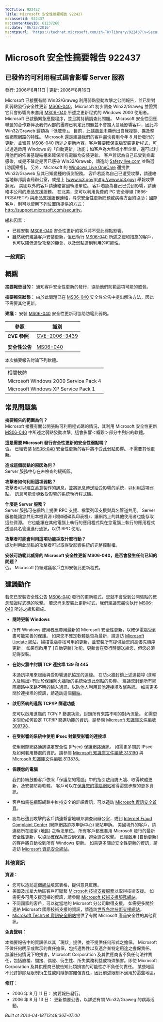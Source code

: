 ```yaml
---
TOCTitle: 922437
Title: Microsoft 安全性摘要報告 922437
ms:assetid: 922437
ms:contentKeyID: 61237268
ms:date: '06/23/2016'
ms:mtpsurl: 'https://technet.microsoft.com/zh-TW/library/922437(v=Security.10)'
---
```



Microsoft 安全性摘要報告 922437
===============================

已發佈的可利用程式碼會影響 Server 服務
--------------------------------------

發行: 2006年8月11日 | 更新: 2006年8月16日

Microsoft 已接獲有關 Win32/Graweg 利用弱點發動攻擊之公開報告，並已針對此弱點發行安全性更新 [MS06-040](http://technet.microsoft.com/security/bulletin/ms06-040)。Microsoft 初步調查 Win32/Graweg 並證實它只會影響尚未套用 [MS06-040](http://technet.microsoft.com/security/bulletin/ms06-040) 所述之更新程式的 Windows 2000 使用者。Microsoft 已啟動緊急應變程序，並且將持續調查此問題。
Microsoft 安全性回應聯盟的合作夥伴及我們內部的團隊已判定此問題並不會擴大蔓延影響客戶，因此將 Win32/Graweb 歸類為「低威脅」。 目前，此蠕蟲並未顯示出自我複製、擴及整個網際網路的特性。
Microsoft 還是建議我們的客戶盡快套用今年 8 月份發行的更新，並留意 [MS06-040](http://technet.microsoft.com/security/bulletin/ms06-040) 所述之更新內容。客戶若要確保電腦安裝更新程式，可以透過啟用 Windows 的「自動更新」功能；如客戶為大型或小型企業，還可以利用他們的佈署基礎結構來確保所有電腦均安裝更新。
客戶若認為自己已受到病毒感染，或是不確定是否已感染 Win32/Graweb，請造訪 [Safety.live.com](http://safety.live.com) 並點選 \[防護掃描\]。 另外，Microsoft 的 [Windows Live OneCare](http://www.windowsonecare.com/) 還提供 Win32/Graweb 及其已知變種的偵測服務。
客戶若認為自己已遭受攻擊，請連絡當地聯邦調查局辦公室，或是上 [www.ic3.gov](http://www.ic3.gov) 舉報攻擊狀況。 美國以外的客戶請連絡當國執法單位。
客戶若認為自己已受到影響，請連絡本公司的產品支援服務。 在北美，您可以利用免費的 PC 安全專線 (1866-PCSAFETY) 與產品支援服務連絡，尋求安全性更新問題或病毒方面的協助；國際客戶，則可以使用下列位置所提供的方式： <http://support.microsoft.com/security>。

緩和因素：

-   已經安裝 [MS06-040](http://technet.microsoft.com/security/bulletin/ms06-040) 安全性更新的客戶將不受此弱點影響。
-   雖然我們建議客戶安裝更新，但已執行 [MS06-040](http://technet.microsoft.com/security/bulletin/ms06-040) 所述之緩和措施的客戶，也可以降低遭受攻擊的機會，以及弱點遭到利用的可能性。

### 一般資訊

概觀
----


**摘要報告目的：**  通知客戶安全性更新的發行，協助他們防範這項可能的威脅。

**摘要報告狀態：**  由於此問題已在 [MS06-040](http://technet.microsoft.com/security/bulletin/ms06-040) 安全性公告中提出解決方法，因此不需要其他更新。

**建議：**  安裝 [MS06-040](http://technet.microsoft.com/security/bulletin/ms06-040) 安全性更新可協助防範此弱點。

| 參照           | 識別                                                                             |
|----------------|----------------------------------------------------------------------------------|
| **CVE 參照**   | [CVE-2006-3439](http://www.cve.mitre.org/cgi-bin/cvename.cgi?name=cve-2006-3439) |
|                |                                                                                  |
| **安全性公告** | [MS06-040](http://technet.microsoft.com/security/bulletin/ms06-040)              |

本次摘要報告討論下列軟體。

|                                       |
|---------------------------------------|
| 相關軟體                              |
| Microsoft Windows 2000 Service Pack 4 |
| Microsoft Windows XP Service Pack 1   |

常見問題集
----------


**摘要報告的範圍為何？**  
Microsoft 接獲有關公開張貼可利用程式碼的情況，其利用 Microsoft 安全性更新 [MS06-040](http://technet.microsoft.com/security/bulletin/ms06-040) 中所述之弱點發動攻擊。這會影響＜概觀＞部分中列出的軟體。

**這是需要 Microsoft 發行安全性更新的安全性弱點嗎？**  
否。 已經安裝 [MS06-040](http://technet.microsoft.com/security/bulletin/ms06-040) 安全性更新的客戶將不受此弱點影響。 不需要其他更新。

**造成這個弱點的原因為何？**  
Server 服務中存在未檢查的緩衝區。

**攻擊者如何利用這項弱點？**  
攻擊者可以建立蓄意製作的訊息，並將訊息傳送給受影響的系統，以利用這項弱點。 訊息可能會導致受影響的系統執行程式碼。

**什麼是 Server 服務？**  
Server 服務可在網路上提供 RPC 支援、檔案列印支援與具名管道共用。 Server 服務能讓您共用本機資源 (例如磁碟與印表機)，讓網路上的其他使用者也能存取這些資源。 它也能讓在其他電腦上執行的應用程式與在您電腦上執行的應用程式透過具名管道進行通訊，以供 RPC 使用。

**攻擊者可能會利用這項功能採取什麼行動？**  
成功利用此弱點的攻擊者可以取得受影響系統的完整控制權。

**安裝可防範此威脅的 Microsoft 安全性更新 MS06-040，是否會發生任何已知的問題？**  
否。 Microsoft 持續建議客戶立即安裝此更新程式。

建議動作
--------


若您已安裝安全性公告 [MS06-040](http://technet.microsoft.com/security/bulletin/ms06-040) 發行的更新程式，您就不會受到公開張貼的概念驗證程式碼的攻擊。 若您尚未安裝此更新程式，我們建議您盡快執行 [MS06-040](http://technet.microsoft.com/security/bulletin/ms06-040) 所述之緩和措施。

-   **隨時更新 Windows**
-   所有 Windows 使用者應套用最新的 Microsoft 安全性更新，以確保電腦受到盡可能完善的保護。 如果您不確定軟體是否為最新，請造訪 [Microsoft Update 網站](http://update.microsoft.com/microsoftupdate)，掃描電腦尋找可用的更新，並安裝所有提供給您的高優先順序更新。 如果您啟用了 \[自動更新\] 功能，更新會在發行時傳送給您，但您必須記得安裝。
-   **在防火牆中封鎖 TCP 連接埠 139 和 445**

    本通訊埠用來起始與受影響通訊協定的連線。 在防火牆封鎖上述連接埠 (含輸入及輸出) 有助於保護防火牆後的系統免遭此弱點的影響。 建議您封鎖所有網際網路中來路不明的輸入通訊，以防他人利用其他連接埠攻擊系統。 如需更多關於連接埠的資訊，請造訪這個[網站](http://go.microsoft.com/fwlink/?linkid=21312)。

-   **啟用系統的進階 TCP/IP 篩選功能**

    您可以啟用進階的 TCP/IP 篩選功能，封鎖所有來路不明的對內流量。 如需更多關於如何設定 TCP/IP 篩選功能的資訊，請參閱 [Microsoft 知識庫文件編號 309798](http://support.microsoft.com/kb/309798/zh-tw)。

-   **在受影響的系統中使用 IPsec 封鎖受影響的連接埠**

    使用網際網路通訊協定安全性 (IPsec) 保護網路通訊。 如需更多關於 IPsec 及如何套用篩選的資訊，請參閱 [Microsoft 知識庫文件編號 313190](http://support.microsoft.com/kb/313190/zh-tw) 與 [Microsoft 知識庫文件編號 813878](http://support.microsoft.com/kb/813878/zh-tw)。

-   **保護您的電腦**

    我們持續鼓勵客戶依照「保護您的電腦」中的指引啟用防火牆、取得軟體更新，及安裝防毒軟體。 客戶可以在[保護您的電腦網站](http://www.microsoft.com/taiwan/athome/security/protect/windowsxpsp2/default.mspx)獲得這些步驟的更多資訊。

-   客戶如需在網際網路中維持安全的詳細資訊，可以造訪 [Microsoft 資訊安全首頁](http://www.microsoft.com/taiwan/security)。
-   認為已遭到攻擊的客戶請連繫當地聯邦調查局辦公室，或到 [Internet Fraud Complaint Center](http://www.ifccfbi.gov/index.asp) (網際網路詐欺申訴中心) 網站申訴。 美國境外的客戶，請連絡所在國家 (地區) 之執法單位。
    所有客戶都應套用 Microsoft 發行的最新安全性更新，以協助確保系統受到保護，避免遭受攻擊。 已經啟用 \[自動更新\] 的客戶將自動收到所有 Windows 更新。 如需更多關於安全性更新的資訊，請造訪 [Microsoft 資訊安全網站](http://www.microsoft.com/taiwan/security/)。

### 其他資訊

**資源：** 

-   您可以造訪這個[網站](https://support.microsoft.com/common/survey.aspx?scid=sw;en;1257&amp;showpage=1&amp;ws=technet&amp;sd=tech)填寫表格，提供意見反應。
-   美國及加拿大地區客戶可聯繫 [Microsoft 技術支援服務](http://go.microsoft.com/fwlink/?linkid=21131)以取得技術支援。 如需更多可用支援選擇的資訊，請參閱 [Microsoft 技術支援服務網站](http://support.microsoft.com/)。
-   不同國家的客戶，可以從當地的 Microsoft 分公司取得支援。 如需更多關於連絡 Microsoft 國際技術支援的資訊，請造訪[世界各地技術支援網站](http://go.microsoft.com/fwlink/?linkid=21155)。
-   [Microsoft TechNet 資訊安全網站](http://www.microsoft.com/taiwan/technet/security/default.mspx)提供了有關 Microsoft 產品安全性的其他資訊。

**免責聲明：** 

本摘要報告中的資訊係以其「現狀」提供，並不提供任何形式之擔保。 Microsoft 不做任何明示或默示的責任擔保，包括適售性以及適合某特定用途之擔保責任。 無論任何情況下的損害，Microsoft Corporation 及其供應商皆不負任何法律責任，包括直接、間接、偶發、衍生性、所失業務利益或特殊損害。即使 Microsoft Corporation 及其供應商已被告知此類損害的可能性亦不負任何責任。 某些地區不允許排除及限制衍生性或附隨損害賠償責任，因此前述限制不適用於這些地區。

**修訂：** 

-   2006 年 8 月 11 日： 摘要報告發行。
-   2006 年 8 月 13 日： 更新摘要公告，以詳述有關 Win32/Graweg 的病毒活動。

*Built at 2014-04-18T13:49:36Z-07:00*
